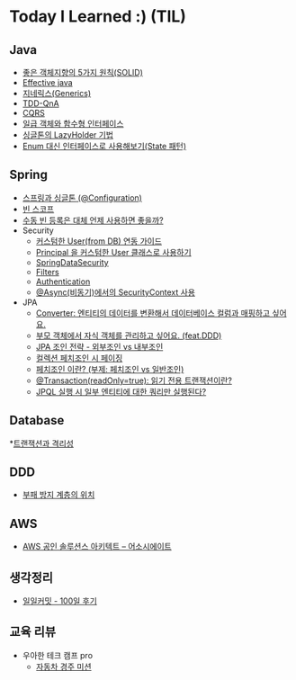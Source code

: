 # Today I Learned :) (TIL)

## Java
 * [좋은 객체지향의 5가지 원칙(SOLID)](https://github.com/leeyohan93/TIL/blob/master/java/좋은객체지향의5가지원칙.md)
 * [Effective java](https://github.com/leeyohan93/TIL/blob/master/java/Effective-java.md)
 * [지네릭스(Generics)](https://github.com/leeyohan93/TIL/blob/master/java/Generics.md)
 * [TDD-QnA](https://github.com/leeyohan93/TIL/blob/master/java/tdd/QnA.md)
 * [CQRS](https://github.com/leeyohan93/TIL/blob/master/java/CQRS.md)
 * [일급 객체와 함수형 인터페이스](https://github.com/leeyohan93/TIL/blob/master/java/%EC%9D%BC%EA%B8%89%EA%B0%9D%EC%B2%B4-%ED%95%A8%EC%88%98%ED%98%95%EC%9D%B8%ED%84%B0%ED%8E%98%EC%9D%B4%EC%8A%A4.md)
 * [싱글톤의 LazyHolder 기법](https://github.com/leeyohan93/TIL/blob/master/java/LazyHolder.md)
 * [Enum 대신 인터페이스로 사용해보기(State 패턴)](https://github.com/leeyohan93/TIL/blob/master/java/State.md)

## Spring
* [스프링과 싱글톤 (@Configuration)](https://github.com/leeyohan93/TIL/blob/master/spring/SpringAndSingletone.md)
* [빈 스코프](https://github.com/leeyohan93/TIL/blob/master/spring/BeanScope.md)
* [수동 빈 등록은 대체 언제 사용하면 좋을까?](https://github.com/leeyohan93/TIL/blob/master/spring/ManualVsAutoBean.md)
* Security
  * [커스텀한 User(from DB) 연동 가이드](https://github.com/leeyohan93/TIL/blob/master/spring/security/Guide.md)
  * [Principal 을 커스텀한 User 클래스로 사용하기](https://github.com/leeyohan93/TIL/blob/master/spring/security/CustomUser.md)
  * [SpringDataSecurity](https://github.com/leeyohan93/TIL/blob/master/spring/security/SpringDataSecurity.md)
  * [Filters](https://github.com/leeyohan93/TIL/blob/master/spring/security/Filter.md)
  * [Authentication](https://github.com/leeyohan93/TIL/blob/master/spring/security/Authentication.md)
  * [@Async(비동기)에서의 SecurityContext 사용](https://github.com/leeyohan93/TIL/blob/master/spring/security/AsyncAndSecurityContext.md)
* JPA
  * [Converter: 엔티티의 데이터를 변환해서 데이터베이스 컬럼과 매핑하고 싶어요.](https://github.com/leeyohan93/TIL/blob/master/spring/jpa/AttributeConverter.md)
  * [부모 객체에서 자식 객체를 관리하고 싶어요. (feat.DDD)](https://github.com/leeyohan93/TIL/blob/master/spring/jpa/EntityPersist.md)
  * [JPA 조인 전략 - 외부조인 vs 내부조인](https://github.com/leeyohan93/TIL/blob/master/spring/jpa/JpaJoinStrategy.md)
  * [컬렉션 페치조인 시 페이징](https://github.com/leeyohan93/TIL/blob/master/spring/jpa/컬렉션_페치조인_페이징.md)
  * [페치조인 이란? (부제: 페치조인 vs 일반조인)](https://github.com/leeyohan93/TIL/blob/master/spring/jpa/페치조인.md)
  * [@Transaction(readOnly=true): 읽기 전용 트랜잭션이란?](https://github.com/leeyohan93/TIL/blob/master/spring/jpa/TransactinoReadOnly.md)
  * [JPQL 실행 시 일부 엔티티에 대한 쿼리만 실행된다?](https://github.com/leeyohan93/TIL/blob/master/spring/jpa/JpqlFlush.md)

## Database
*[트랜잭션과 격리성](https://github.com/leeyohan93/TIL/blob/master/database/transactional.md)

## DDD
* [부패 방지 계층의 위치](https://github.com/leeyohan93/TIL/blob/master/ddd/anti-corruption-location.md)

## AWS
* [AWS 공인 솔루션스 아키텍트 – 어소시에이트](./aws/certified-solutions-architect-associate)

## 생각정리
* [일일커밋 - 100일 후기](./thinking/100DailyCommit.md)

## 교육 리뷰
* 우아한 테크 캠프 pro
    * [자동차 경주 미션](https://github.com/leeyohan93/TIL/blob/master/woowa-techcamp-pro/racingcar.md)

